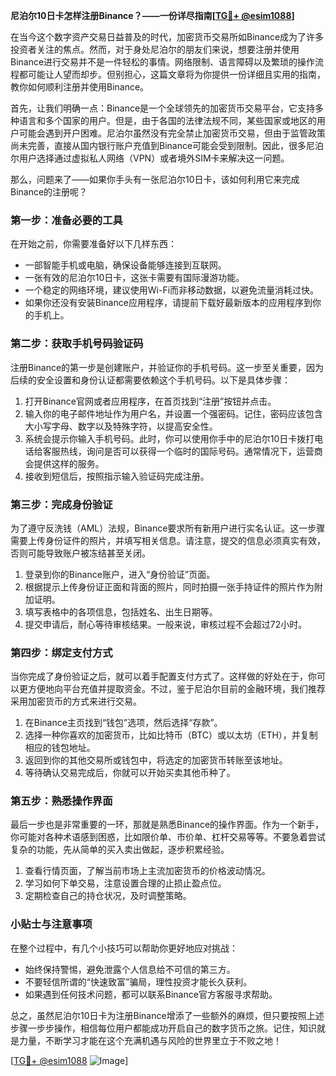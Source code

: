 **尼泊尔10日卡怎样注册Binance？——一份详尽指南[[TG💪+ @esim1088](https://t.me/s/esim1088)]**

在当今这个数字资产交易日益普及的时代，加密货币交易所如Binance成为了许多投资者关注的焦点。然而，对于身处尼泊尔的朋友们来说，想要注册并使用Binance进行交易并不是一件轻松的事情。网络限制、语言障碍以及繁琐的操作流程都可能让人望而却步。但别担心，这篇文章将为你提供一份详细且实用的指南，教你如何顺利注册并使用Binance。

首先，让我们明确一点：Binance是一个全球领先的加密货币交易平台，它支持多种语言和多个国家的用户。但是，由于各国的法律法规不同，某些国家或地区的用户可能会遇到开户困难。尼泊尔虽然没有完全禁止加密货币交易，但由于监管政策尚未完善，直接从国内银行账户充值到Binance可能会受到限制。因此，很多尼泊尔用户选择通过虚拟私人网络（VPN）或者境外SIM卡来解决这一问题。

那么，问题来了——如果你手头有一张尼泊尔10日卡，该如何利用它来完成Binance的注册呢？

### 第一步：准备必要的工具

在开始之前，你需要准备好以下几样东西：
- 一部智能手机或电脑，确保设备能够连接到互联网。
- 一张有效的尼泊尔10日卡，这张卡需要有国际漫游功能。
- 一个稳定的网络环境，建议使用Wi-Fi而非移动数据，以避免流量消耗过快。
- 如果你还没有安装Binance应用程序，请提前下载好最新版本的应用程序到你的手机上。

### 第二步：获取手机号码验证码

注册Binance的第一步是创建账户，并验证你的手机号码。这一步至关重要，因为后续的安全设置和身份认证都需要依赖这个手机号码。以下是具体步骤：

1. 打开Binance官网或者应用程序，在首页找到“注册”按钮并点击。
2. 输入你的电子邮件地址作为用户名，并设置一个强密码。记住，密码应该包含大小写字母、数字以及特殊字符，以提高安全性。
3. 系统会提示你输入手机号码。此时，你可以使用你手中的尼泊尔10日卡拨打电话给客服热线，询问是否可以获得一个临时的国际号码。通常情况下，运营商会提供这样的服务。
4. 接收到短信后，按照指示输入验证码完成注册。

### 第三步：完成身份验证

为了遵守反洗钱（AML）法规，Binance要求所有新用户进行实名认证。这一步骤需要上传身份证件的照片，并填写相关信息。请注意，提交的信息必须真实有效，否则可能导致账户被冻结甚至关闭。

1. 登录到你的Binance账户，进入“身份验证”页面。
2. 根据提示上传身份证正面和背面的照片，同时拍摄一张手持证件的照片作为附加证明。
3. 填写表格中的各项信息，包括姓名、出生日期等。
4. 提交申请后，耐心等待审核结果。一般来说，审核过程不会超过72小时。

### 第四步：绑定支付方式

当你完成了身份验证之后，就可以着手配置支付方式了。这样做的好处在于，你可以更方便地向平台充值并提取资金。不过，鉴于尼泊尔目前的金融环境，我们推荐采用加密货币的方式来进行交易。

1. 在Binance主页找到“钱包”选项，然后选择“存款”。
2. 选择一种你喜欢的加密货币，比如比特币（BTC）或以太坊（ETH），并复制相应的钱包地址。
3. 返回到你的其他交易所或钱包中，将选定的加密货币转账至该地址。
4. 等待确认交易完成后，你就可以开始买卖其他币种了。

### 第五步：熟悉操作界面

最后一步也是非常重要的一环，那就是熟悉Binance的操作界面。作为一个新手，你可能对各种术语感到困惑，比如限价单、市价单、杠杆交易等等。不要急着尝试复杂的功能，先从简单的买入卖出做起，逐步积累经验。

1. 查看行情页面，了解当前市场上主流加密货币的价格波动情况。
2. 学习如何下单交易，注意设置合理的止损止盈点位。
3. 定期检查自己的持仓状况，及时调整策略。

### 小贴士与注意事项

在整个过程中，有几个小技巧可以帮助你更好地应对挑战：

- 始终保持警惕，避免泄露个人信息给不可信的第三方。
- 不要轻信所谓的“快速致富”骗局，理性投资才能长久获利。
- 如果遇到任何技术问题，都可以联系Binance官方客服寻求帮助。

总之，虽然尼泊尔10日卡为注册Binance增添了一些额外的麻烦，但只要按照上述步骤一步步操作，相信每位用户都能成功开启自己的数字货币之旅。记住，知识就是力量，不断学习才能在这个充满机遇与风险的世界里立于不败之地！

[[TG💪+ @esim1088](https://t.me/s/esim1088) ![Image](https://i.postimg.cc/4NQfJmqS/Snipaste-2025-05-13-00-14-12.png)]